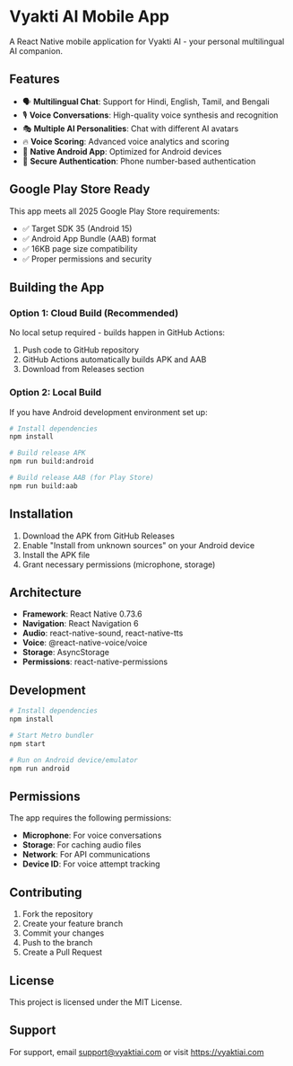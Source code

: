 # Vyakti AI Mobile App

A React Native mobile application for Vyakti AI - your personal multilingual AI companion.

## Features

- 🗣️ **Multilingual Chat**: Support for Hindi, English, Tamil, and Bengali
- 🎙️ **Voice Conversations**: High-quality voice synthesis and recognition
- 🎭 **Multiple AI Personalities**: Chat with different AI avatars
- 🔥 **Voice Scoring**: Advanced voice analytics and scoring
- 📱 **Native Android App**: Optimized for Android devices
- 🔐 **Secure Authentication**: Phone number-based authentication

## Google Play Store Ready

This app meets all 2025 Google Play Store requirements:
- ✅ Target SDK 35 (Android 15)
- ✅ Android App Bundle (AAB) format
- ✅ 16KB page size compatibility
- ✅ Proper permissions and security

## Building the App

### Option 1: Cloud Build (Recommended)

No local setup required - builds happen in GitHub Actions:

1. Push code to GitHub repository
2. GitHub Actions automatically builds APK and AAB
3. Download from Releases section

### Option 2: Local Build

If you have Android development environment set up:

```bash
# Install dependencies
npm install

# Build release APK
npm run build:android

# Build release AAB (for Play Store)
npm run build:aab
```

## Installation

1. Download the APK from GitHub Releases
2. Enable "Install from unknown sources" on your Android device
3. Install the APK file
4. Grant necessary permissions (microphone, storage)

## Architecture

- **Framework**: React Native 0.73.6
- **Navigation**: React Navigation 6
- **Audio**: react-native-sound, react-native-tts
- **Voice**: @react-native-voice/voice
- **Storage**: AsyncStorage
- **Permissions**: react-native-permissions

## Development

```bash
# Install dependencies
npm install

# Start Metro bundler
npm start

# Run on Android device/emulator
npm run android
```

## Permissions

The app requires the following permissions:
- **Microphone**: For voice conversations
- **Storage**: For caching audio files
- **Network**: For API communications
- **Device ID**: For voice attempt tracking

## Contributing

1. Fork the repository
2. Create your feature branch
3. Commit your changes
4. Push to the branch
5. Create a Pull Request

## License

This project is licensed under the MIT License.

## Support

For support, email support@vyaktiai.com or visit https://vyaktiai.com